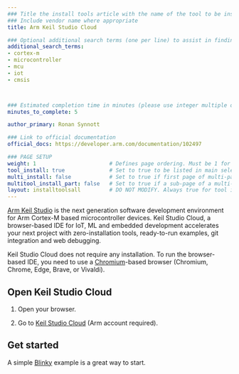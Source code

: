 ```yaml
---
### Title the install tools article with the name of the tool to be installed
### Include vendor name where appropriate
title: Arm Keil Studio Cloud

### Optional additional search terms (one per line) to assist in finding the article
additional_search_terms:
- cortex-m
- microcontroller
- mcu
- iot
- cmsis



### Estimated completion time in minutes (please use integer multiple of 5)
minutes_to_complete: 5

author_primary: Ronan Synnott

### Link to official documentation
official_docs: https://developer.arm.com/documentation/102497

### PAGE SETUP
weight: 1                       # Defines page ordering. Must be 1 for first (or only) page.
tool_install: true              # Set to true to be listed in main selection page, else false
multi_install: false            # Set to true if first page of multi-page article, else false
multitool_install_part: false   # Set to true if a sub-page of a multi-page article, else false
layout: installtoolsall         # DO NOT MODIFY. Always true for tool install articles
---
```

[Arm Keil Studio](https://keil.arm.com/) is the next generation software development environment for Arm Cortex-M based microcontroller devices. Keil Studio Cloud, a browser-based IDE for IoT, ML and embedded development accelerates your next project with zero-installation tools, ready-to-run examples, git integration and web debugging.

Keil Studio Cloud does not require any installation. To run the browser-based IDE, you need to use a [Chromium](https://www.chromium.org/)-based browser (Chromium, Chrome, Edge, Brave, or Vivaldi).

## Open Keil Studio Cloud

1. Open your browser.

1. Go to [Keil Studio Cloud](https://studio.keil.arm.com) (Arm account required).

## Get started

A simple [Blinky](https://developer.arm.com/documentation/102497/latest/Tutorials/Get-started-with-a-CMSIS-Blinky-example) example is a great way to start.
